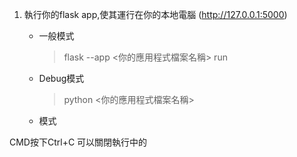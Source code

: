 1. 執行你的flask app,使其運行在你的本地電腦
    (http://127.0.0.1:5000)

    * 一般模式
        > flask --app <你的應用程式檔案名稱> run

    * Debug模式
        > python <你的應用程式檔案名稱>

    * 模式




CMD按下Ctrl+C 可以關閉執行中的